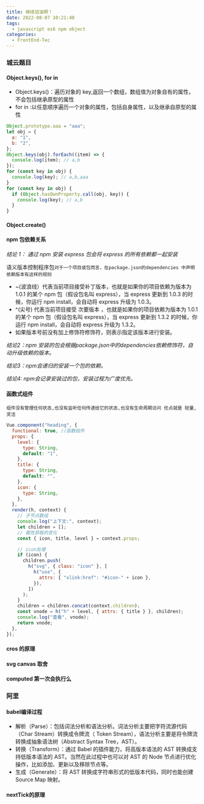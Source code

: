 ```yaml
---
title: 继续加油啊！
date: 2022-08-07 10:21:40
tags:
  - javascript es6 npm object
categories:
  - FrontEnd-Tec
---
```


### 城云题目

#### Object.keys(), for in

- Object.keys()：遍历对象的 key,返回一个数组，数组值为对象自有的属性，不会包括继承原型的属性
- for in :以任意顺序遍历一个对象的属性，包括自身属性，以及继承自原型的属性

```javascript
Object.prototype.aaa = "aaa";
let obj = {
  a: "1",
  b: "2",
};
Object.keys(obj).forEach((item) => {
  console.log(item); // a,b
});
for (const key in obj) {
  console.log(key); // a,b,aaa
}
for (const key in obj) {
  if (Object.hasOwnProperty.call(obj, key)) {
    console.log(key); // a,b
  }
}
```

#### Object.create()

#### npm 包依赖关系

*结论 1： 通过 npm 安装 express 包会将 express 的所有依赖都一起安装*

语义版本控制程序包`对于一个项目或包而言，在package.json的dependencies 中声明依赖版本有这样的规则`

- ~(波浪线）代表当前项目接受补丁版本，也就是如果你的项目依赖为版本为 1.0.1 的某个 npm 包（假设包名叫 express），当 express 更新到 1.0.3 的时候，你运行 npm install，会自动将 express 升级为 1.0.3。
- ^(尖号) 代表当前项目接受 次要版本 ，也就是如果你的项目依赖为版本为 1.0.1 的某个 npm 包（假设包名叫 express），当 express 更新到 1.3.2 的时候，你运行 npm install，会自动将 express 升级为 1.3.2。
- 如果版本号前没有加上修饰符修饰符，则表示指定该版本进行安装。

*结论2：npm 安装的包会根据package.json中的dependencies依赖修饰符，自动升级依赖的版本。*

*结论3：npm会递归的安装一个包的依赖。*

*结论4: npm会记录安装过的包，安装过程为广度优先。*

#### 函数式组件

`组件没有管理任何状态,也没有监听任何传递给它的状态,也没有生命周期访问 优点就是 轻量,灵活`

```javascript
Vue.component("heading", {
  functional: true, //函数组件
  props: {
    level: {
      type: String,
      default: "1",
    },
    title: {
      type: String,
      default: "",
    },
    icon: {
      type: String,
    },
  },
  render(h, context) {
    // 子节点数组
    console.log("上下文:", context);
    let children = [];
    // 属性获取的变化
    const { icon, title, level } = context.props;

    // icon处理
    if (icon) {
      children.push(
        h("svg", { class: "icon" }, [
          h("use", {
            attrs: { "xlink:href": "#icon-" + icon },
          }),
        ])
      );
    }
    children = children.concat(context.children);
    const vnode = h("h" + level, { attrs: { title } }, children);
    console.log("查看", vnode);
    return vnode;
  },
});
```

#### cros 的原理

#### svg canvas 取舍

#### computed 第一次会执行么

### 阿里

#### babel编译过程

- 解析（Parse）：包括词法分析和语法分析。词法分析主要把字符流源代码（Char Stream）转换成令牌流（ Token Stream），语法分析主要是将令牌流转换成抽象语法树（Abstract Syntax Tree，AST）。
- 转换（Transform）：通过 Babel 的插件能力，将高版本语法的 AST 转换成支持低版本语法的 AST。当然在此过程中也可以对 AST 的 Node 节点进行优化操作，比如添加、更新以及移除节点等。
- 生成（Generate）：将 AST 转换成字符串形式的低版本代码，同时也能创建 Source Map 映射。
#### nextTick的原理


